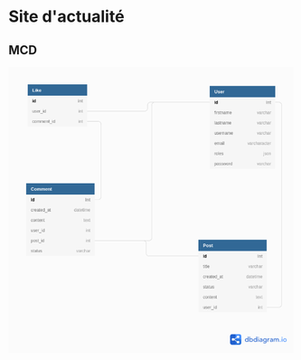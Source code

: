 # Site d'actualité

## MCD

![Modèle Conceptuel de Données](docs/images/MCD.png?raw=true "Modèle Conceptuel de Données")